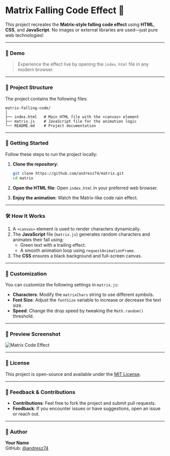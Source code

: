 # Matrix Falling Code Effect 🌌

This project recreates the **Matrix-style falling code effect** using **HTML**, **CSS**, and **JavaScript**. No images or external libraries are used—just pure web technologies!

---

### 🎥 **Demo**
> Experience the effect live by opening the `index.html` file in any modern browser.

---

### 📁 **Project Structure**

The project contains the following files:

```plaintext
matrix-falling-code/
│
├── index.html   # Main HTML file with the <canvas> element
├── matrix.js    # JavaScript file for the animation logic
└── README.md    # Project documentation
```

---

### 🚀 **Getting Started**

Follow these steps to run the project locally:

1. **Clone the repository**:
   ```bash
   git clone https://github.com/andresz74/matrix.git
   cd matrix
   ```

2. **Open the HTML file**:
   Open `index.html` in your preferred web browser.

3. **Enjoy the animation**:
   Watch the Matrix-like code rain effect.

---

### 🛠️ **How It Works**

1. A `<canvas>` element is used to render characters dynamically.
2. The **JavaScript** file (`matrix.js`) generates random characters and animates their fall using:
   - Green text with a trailing effect.
   - A smooth animation loop using `requestAnimationFrame`.
3. The **CSS** ensures a black background and full-screen canvas.

---

### 🎨 **Customization**

You can customize the following settings in `matrix.js`:

- **Characters**: Modify the `matrixChars` string to use different symbols.
- **Font Size**: Adjust the `fontSize` variable to increase or decrease the text size.
- **Speed**: Change the drop speed by tweaking the `Math.random()` threshold.

---

### 🌟 **Preview Screenshot**

![Matrix Code Effect](https://objects-us-east-1.dream.io/az-assets/matrix.jpg)

---

### 📄 **License**

This project is open-source and available under the [MIT License](LICENSE).

---

### 💬 **Feedback & Contributions**

- **Contributions**: Feel free to fork the project and submit pull requests.
- **Feedback**: If you encounter issues or have suggestions, open an issue or reach out.

---

### 🔗 **Author**

**Your Name**  
GitHub: [@andresz74](https://github.com/andresz74)  
